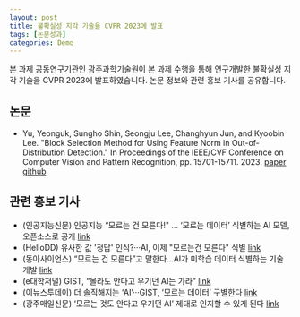 ```yaml
---
layout: post
title: 불확실성 지각 기술을 CVPR 2023에 발표
tags: [논문성과]
categories: Demo
---
```


본 과제 공동연구기관인 광주과학기술원이 본 과제 수행을 통해 연구개발한 불확실성 지각 기술을 CVPR 2023에 발표하였습니다. 논문 정보와 관련 홍보 기사를 공유합니다.

## 논문
- Yu, Yeonguk, Sungho Shin, Seongju Lee, Changhyun Jun, and Kyoobin Lee. "Block Selection Method for Using Feature Norm in Out-of-Distribution Detection." In Proceedings of the IEEE/CVF Conference on Computer Vision and Pattern Recognition, pp. 15701-15711. 2023. [paper](http://openaccess.thecvf.com/content/CVPR2023/html/Yu_Block_Selection_Method_for_Using_Feature_Norm_in_Out-of-Distribution_Detection_CVPR_2023_paper.html) [github](https://github.com/gist-ailab/block-selection-for-OOD-detection)

## 관련 홍보 기사
- (인공지능신문) 인공지능 “모르는 건 모른다!" ... ‘모르는 데이터’ 식별하는 AI 모델, 오픈소스로 공개 [link](https://www.aitimes.kr/news/articleView.html?idxno=28076)
- (HelloDD) 유사한 값 '정답' 인식?···AI, 이제 "모르는건 모른다" 식별 [link](https://www.hellodd.com/news/articleView.html?idxno=100596)
- (동아사이언스) “모르는 건 모른다”고 말한다…AI가 미학습 데이터 식별하는 기술 개발 [link](https://m.dongascience.com/news.php?idx=59879)
- (e대학저널) GIST, “몰라도 안다고 우기던 AI는 가라” [link](https://dhnews.co.kr/news/view/1065573157036533)
- (이뉴스투데이) 더 솔직해지는 ‘AI’···GIST, ‘모르는 데이터’ 구별한다 [link](http://www.enewstoday.co.kr/news/articleView.html?idxno=2002446)
- (광주매일신문) ‘모르는 것도 안다고 우기던 AI’ 제대로 인지할 수 있게 된다 [link](http://www.kjdaily.com/1684755638602673033)

